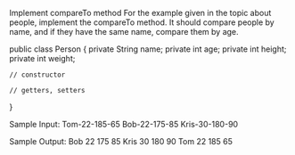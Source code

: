 Implement compareTo method
For the example given in the topic about people, implement the compareTo method. It should compare people by name, and if they have the same name, compare them by age.

public class Person {
    private String name;
    private int age;
    private int height;
    private int weight;
    
    // constructor

    // getters, setters
}

Sample Input:
Tom-22-185-65
Bob-22-175-85
Kris-30-180-90

Sample Output:
Bob 22 175 85
Kris 30 180 90
Tom 22 185 65

